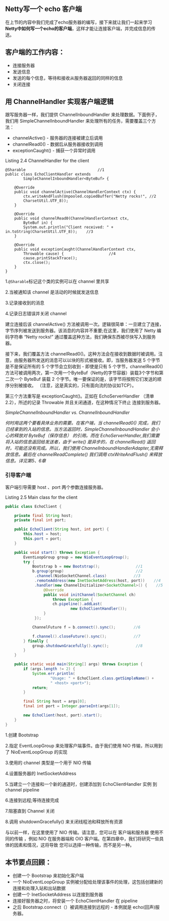 ## Netty写一个 echo 客户端

在上节的内容中我们完成了echo服务器的编写，接下来就让我们一起来学习**Netty中如何写一个echo的客户端**，这样才能让连接客户端，并完成信息的传送。

## 客户端的工作内容：





- 连接服务器
- 发送信息
- 发送的每个信息，等待和接收从服务器返回的同样的信息
- 关闭连接

## 用 ChannelHandler 实现客户端逻辑

跟写服务器一样，我们提供 ChannelInboundHandler 来处理数据。下面例子，我们用 SimpleChannelInboundHandler 来处理所有的任务，需要覆盖三个方法：

- channelActive() - 服务器的连接被建立后调用
- channelRead0() - 数据后从服务器接收到调用
- exceptionCaught() - 捕获一个异常时调用

Listing 2.4 ChannelHandler for the client

```
@Sharable                                //1
public class EchoClientHandler extends
        SimpleChannelInboundHandler<ByteBuf> {

    @Override
    public void channelActive(ChannelHandlerContext ctx) {
        ctx.writeAndFlush(Unpooled.copiedBuffer("Netty rocks!", //2
        CharsetUtil.UTF_8));
    }

    @Override
    public void channelRead0(ChannelHandlerContext ctx,
        ByteBuf in) {
        System.out.println("Client received: " + in.toString(CharsetUtil.UTF_8));    //3
    }

    @Override
    public void exceptionCaught(ChannelHandlerContext ctx,
        Throwable cause) {                    //4
        cause.printStackTrace();
        ctx.close();
    }
}
```

1.`@Sharable`标记这个类的实例可以在 channel 里共享

2.当被通知该 channel 是活动的时候就发送信息

3.记录接收到的消息

4.记录日志错误并关闭 channel

建立连接后该 channelActive() 方法被调用一次。逻辑很简单：一旦建立了连接，字节序列被发送到服务器。该消息的内容并不重要;在这里，我们使用了 Netty 编码字符串 “Netty rocks!” 通过覆盖这种方法，我们确保东西被尽快写入到服务器。

接下来，我们覆盖方法 channelRead0()。这种方法会在接收到数据时被调用。注意，由服务器所发送的消息可以以块的形式被接收。即，当服务器发送 5 个字节是不是保证所有的 5 个字节会立刻收到 - 即使是只有 5 个字节，channelRead0() 方法可被调用两次，第一次用一个ByteBuf（Netty的字节容器）装载3个字节和第二次一个 ByteBuf 装载 2 个字节。唯一要保证的是，该字节将按照它们发送的顺序分别被接收。 （注意，这是真实的，只有面向流的协议如TCP）。

第三个方法重写是 exceptionCaught()。正如在 EchoServerHandler （清单2.2），所述的记录 Throwable 并且关闭通道，在这种情况下终止 连接到服务器。

*SimpleChannelInboundHandler vs. ChannelInboundHandler*

*何时用这两个要看具体业务的需要。在客户端，当 channelRead0() 完成，我们已经拿到的入站的信息。当方法返回时，SimpleChannelInboundHandler 会小心的释放对 ByteBuf（保存信息） 的引用。而在 EchoServerHandler,我们需要将入站的信息返回给发送者，由于 write() 是异步的，在 channelRead() 返回时，可能还没有完成。所以，我们使用 ChannelInboundHandlerAdapter,无需释放信息。最后在 channelReadComplete() 我们调用 ctxWriteAndFlush() 来释放信息。详见第5、6章*

### 引导客户端

客户端引导需要 host 、port 两个参数连接服务器。

Listing 2.5 Main class for the client

```java
public class EchoClient {

    private final String host;
    private final int port;

    public EchoClient(String host, int port) {
        this.host = host;
        this.port = port;
    }

    public void start() throws Exception {
        EventLoopGroup group = new NioEventLoopGroup();
        try {
            Bootstrap b = new Bootstrap();                //1
            b.group(group)                                //2
             .channel(NioSocketChannel.class)            //3
             .remoteAddress(new InetSocketAddress(host, port))    //4
             .handler(new ChannelInitializer<SocketChannel>() {    //5
                 @Override
                 public void initChannel(SocketChannel ch) 
                     throws Exception {
                     ch.pipeline().addLast(
                             new EchoClientHandler());
                 }
             });

            ChannelFuture f = b.connect().sync();        //6

            f.channel().closeFuture().sync();            //7
        } finally {
            group.shutdownGracefully().sync();            //8
        }
    }

    public static void main(String[] args) throws Exception {
        if (args.length != 2) {
            System.err.println(
                    "Usage: " + EchoClient.class.getSimpleName() +
                    " <host> <port>");
            return;
        }

        final String host = args[0];
        final int port = Integer.parseInt(args[1]);

        new EchoClient(host, port).start();
    }
}
```

1.创建 Bootstrap

2.指定 EventLoopGroup 来处理客户端事件。由于我们使用 NIO 传输，所以用到了 NioEventLoopGroup 的实现

3.使用的 channel 类型是一个用于 NIO 传输

4.设置服务器的 InetSocketAddress

5.当建立一个连接和一个新的通道时，创建添加到 EchoClientHandler 实例 到 channel pipeline

6.连接到远程;等待连接完成

7.阻塞直到 Channel 关闭

8.调用 shutdownGracefully() 来关闭线程池和释放所有资源

与以前一样，在这里使用了 NIO 传输。请注意，您可以在 客户端和服务器 使用不同的传输 ，例如 NIO 在服务器端和 OIO 客户端。在第四章中，我们将研究一些具体的因素和情况，这将导致 您可以选择一种传输，而不是另一种。

## 本节要点回顾：

- 创建一个 Bootstrap 来初始化客户端
- 一个 NioEventLoopGroup 实例被分配给处理该事件的处理，这包括创建新的连接和处理入站和出站数据
- 创建一个 InetSocketAddress 以连接到服务器
- 连接好服务器之时，将安装一个 EchoClientHandler 在 pipeline 
- 之后 Bootstrap.connect（）被调用连接到远程的 - 本例就是 echo(回声)服务器。